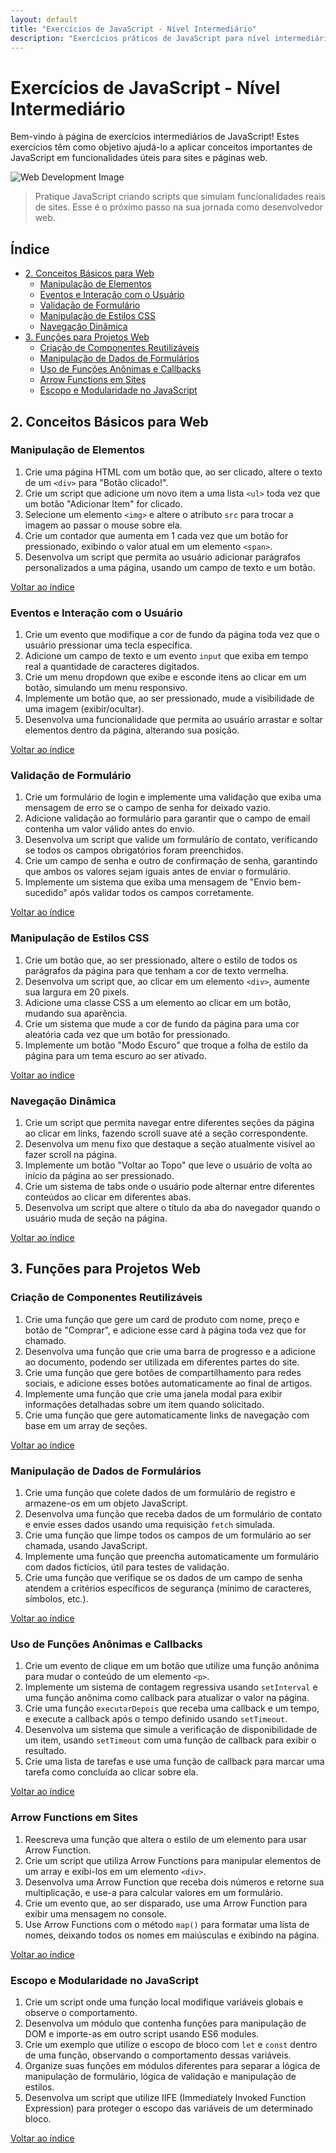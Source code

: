 ```yaml
---
layout: default
title: "Exercícios de JavaScript - Nível Intermediário"
description: "Exercícios práticos de JavaScript para nível intermediário, com foco em desenvolvimento de funcionalidades para sites. Aprenda criando scripts que podem ser aplicados diretamente em projetos reais."
---
```


# Exercícios de JavaScript - Nível Intermediário


Bem-vindo à página de exercícios intermediários de JavaScript! Estes exercícios têm como objetivo ajudá-lo a aplicar conceitos importantes de JavaScript em funcionalidades úteis para sites e páginas web.

![Web Development Image](https://images.unsplash.com/photo-1505682634904-d7c22f13fcac?ixlib=rb-4.0.3&ixid=eyJhcHBfaWQiOjEyMDd9&auto=format&fit=crop&w=1950&q=80)

> Pratique JavaScript criando scripts que simulam funcionalidades reais de sites. Esse é o próximo passo na sua jornada como desenvolvedor web.

## Índice
- [2. Conceitos Básicos para Web](#2-conceitos-básicos-para-web)
  - [Manipulação de Elementos](#manipulação-de-elementos)
  - [Eventos e Interação com o Usuário](#eventos-e-interação-com-o-usuário)
  - [Validação de Formulário](#validação-de-formulário)
  - [Manipulação de Estilos CSS](#manipulação-de-estilos-css)
  - [Navegação Dinâmica](#navegação-dinâmica)
- [3. Funções para Projetos Web](#3-funções-para-projetos-web)
  - [Criação de Componentes Reutilizáveis](#criação-de-componentes-reutilizáveis)
  - [Manipulação de Dados de Formulários](#manipulação-de-dados-de-formulários)
  - [Uso de Funções Anônimas e Callbacks](#uso-de-funções-anônimas-e-callbacks)
  - [Arrow Functions em Sites](#arrow-functions-em-sites)
  - [Escopo e Modularidade no JavaScript](#escopo-e-modularidade-no-javascript)

## 2. Conceitos Básicos para Web

### Manipulação de Elementos
1. Crie uma página HTML com um botão que, ao ser clicado, altere o texto de um `<div>` para "Botão clicado!".
2. Crie um script que adicione um novo item a uma lista `<ul>` toda vez que um botão "Adicionar Item" for clicado.
3. Selecione um elemento `<img>` e altere o atributo `src` para trocar a imagem ao passar o mouse sobre ela.
4. Crie um contador que aumenta em 1 cada vez que um botão for pressionado, exibindo o valor atual em um elemento `<span>`.
5. Desenvolva um script que permita ao usuário adicionar parágrafos personalizados a uma página, usando um campo de texto e um botão.

[Voltar ao índice](#índice)

### Eventos e Interação com o Usuário
1. Crie um evento que modifique a cor de fundo da página toda vez que o usuário pressionar uma tecla específica.
2. Adicione um campo de texto e um evento `input` que exiba em tempo real a quantidade de caracteres digitados.
3. Crie um menu dropdown que exibe e esconde itens ao clicar em um botão, simulando um menu responsivo.
4. Implemente um botão que, ao ser pressionado, mude a visibilidade de uma imagem (exibir/ocultar).
5. Desenvolva uma funcionalidade que permita ao usuário arrastar e soltar elementos dentro da página, alterando sua posição.

[Voltar ao índice](#índice)

### Validação de Formulário
1. Crie um formulário de login e implemente uma validação que exiba uma mensagem de erro se o campo de senha for deixado vazio.
2. Adicione validação ao formulário para garantir que o campo de email contenha um valor válido antes do envio.
3. Desenvolva um script que valide um formulário de contato, verificando se todos os campos obrigatórios foram preenchidos.
4. Crie um campo de senha e outro de confirmação de senha, garantindo que ambos os valores sejam iguais antes de enviar o formulário.
5. Implemente um sistema que exiba uma mensagem de "Envio bem-sucedido" após validar todos os campos corretamente.

[Voltar ao índice](#índice)

### Manipulação de Estilos CSS
1. Crie um botão que, ao ser pressionado, altere o estilo de todos os parágrafos da página para que tenham a cor de texto vermelha.
2. Desenvolva um script que, ao clicar em um elemento `<div>`, aumente sua largura em 20 pixels.
3. Adicione uma classe CSS a um elemento ao clicar em um botão, mudando sua aparência.
4. Crie um sistema que mude a cor de fundo da página para uma cor aleatória cada vez que um botão for pressionado.
5. Implemente um botão "Modo Escuro" que troque a folha de estilo da página para um tema escuro ao ser ativado.

[Voltar ao índice](#índice)

### Navegação Dinâmica
1. Crie um script que permita navegar entre diferentes seções da página ao clicar em links, fazendo scroll suave até a seção correspondente.
2. Desenvolva um menu fixo que destaque a seção atualmente visível ao fazer scroll na página.
3. Implemente um botão "Voltar ao Topo" que leve o usuário de volta ao início da página ao ser pressionado.
4. Crie um sistema de tabs onde o usuário pode alternar entre diferentes conteúdos ao clicar em diferentes abas.
5. Desenvolva um script que altere o título da aba do navegador quando o usuário muda de seção na página.

[Voltar ao índice](#índice)

## 3. Funções para Projetos Web

### Criação de Componentes Reutilizáveis
1. Crie uma função que gere um card de produto com nome, preço e botão de "Comprar", e adicione esse card à página toda vez que for chamado.
2. Desenvolva uma função que crie uma barra de progresso e a adicione ao documento, podendo ser utilizada em diferentes partes do site.
3. Crie uma função que gere botões de compartilhamento para redes sociais, e adicione esses botões automaticamente ao final de artigos.
4. Implemente uma função que crie uma janela modal para exibir informações detalhadas sobre um item quando solicitado.
5. Crie uma função que gere automaticamente links de navegação com base em um array de seções.

[Voltar ao índice](#índice)

### Manipulação de Dados de Formulários
1. Crie uma função que colete dados de um formulário de registro e armazene-os em um objeto JavaScript.
2. Desenvolva uma função que receba dados de um formulário de contato e envie esses dados usando uma requisição `fetch` simulada.
3. Crie uma função que limpe todos os campos de um formulário ao ser chamada, usando JavaScript.
4. Implemente uma função que preencha automaticamente um formulário com dados fictícios, útil para testes de validação.
5. Crie uma função que verifique se os dados de um campo de senha atendem a critérios específicos de segurança (mínimo de caracteres, símbolos, etc.).

[Voltar ao índice](#índice)

### Uso de Funções Anônimas e Callbacks
1. Crie um evento de clique em um botão que utilize uma função anônima para mudar o conteúdo de um elemento `<p>`.
2. Implemente um sistema de contagem regressiva usando `setInterval` e uma função anônima como callback para atualizar o valor na página.
3. Crie uma função `executarDepois` que receba uma callback e um tempo, e execute a callback após o tempo definido usando `setTimeout`.
4. Desenvolva um sistema que simule a verificação de disponibilidade de um item, usando `setTimeout` com uma função de callback para exibir o resultado.
5. Crie uma lista de tarefas e use uma função de callback para marcar uma tarefa como concluída ao clicar sobre ela.

[Voltar ao índice](#índice)

### Arrow Functions em Sites
1. Reescreva uma função que altera o estilo de um elemento para usar Arrow Function.
2. Crie um script que utiliza Arrow Functions para manipular elementos de um array e exibi-los em um elemento `<div>`.
3. Desenvolva uma Arrow Function que receba dois números e retorne sua multiplicação, e use-a para calcular valores em um formulário.
4. Crie um evento que, ao ser disparado, use uma Arrow Function para exibir uma mensagem no console.
5. Use Arrow Functions com o método `map()` para formatar uma lista de nomes, deixando todos os nomes em maiúsculas e exibindo na página.

[Voltar ao índice](#índice)

### Escopo e Modularidade no JavaScript
1. Crie um script onde uma função local modifique variáveis globais e observe o comportamento.
2. Desenvolva um módulo que contenha funções para manipulação de DOM e importe-as em outro script usando ES6 modules.
3. Crie um exemplo que utilize o escopo de bloco com `let` e `const` dentro de uma função, observando o comportamento dessas variáveis.
4. Organize suas funções em módulos diferentes para separar a lógica de manipulação de formulário, lógica de validação e manipulação de estilos.
5. Desenvolva um script que utilize IIFE (Immediately Invoked Function Expression) para proteger o escopo das variáveis de um determinado bloco.

[Voltar ao índice](#índice)
